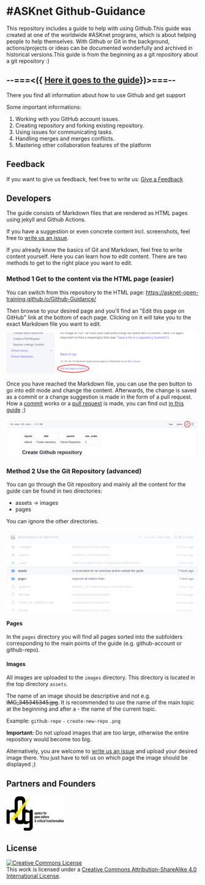 # #ASKnet Github-Guidance

This repository includes a guide to help with using Github.This guide was created at one of the worldwide #ASKnet programs, which is about helping people to help themselves.  With Github or Git in the background, actions/projects or ideas can be documented wonderfully and archived in historical versions.This guide is from the beginning as a git repository about a git repository :)

## --===<({   [Here it goes to the guide](https://github.com/ASKnet-Open-Training/Github-Guidance)})>===--

There you find all information about how to use Github and get support

Some important informations:
1. Working with you GitHub account issues.
2. Creating repository and forking existing repository.
3. Using issues for communicating tasks.
4. Handling merges and merges conflicts.
5. Mastering other collaboration features of the platform

## Feedback

If you want to give us feedback, feel free to write us: [Give a Feedback](https://github.com/ASKnet-Open-Training/Github-Guidance/issues/new)

## Developers

The guide consists of Markdown files that are rendered as HTML pages using jekyll and Github Actions.

If you have a suggestion or even concrete content incl. screenshots, feel free to [write us an issue](https://github.com/ASKnet-Open-Training/Github-Guidance/issues/new).

If you already know the basics of Git and Markdown, feel free to write content yourself. Here you can learn how to edit content. There are two methods to get to the right place you want to edit.

### Method 1 Get to the content via the HTML page (easier)

You can switch from this repository to the HTML page: https://asknet-open-training.github.io/Github-Guidance/

Then browse to your desired page and you'll find an "Edit this page on GitHub" link at the bottom of each page. Clicking on it will take you to the exact Markdown file you want to edit.

![Edit this page](assets/images/readme-edit-this-page.png)

Once you have reached the Markdown file, you can use the pen button to go into edit mode and change the content. Afterwards, the change is saved as a commit or a change suggestion is made in the form of a pull request. How a [commit](https://asknet-open-training.github.io/Github-Guidance/pages/github-repo/file-save/) works or a [pull request](https://asknet-open-training.github.io/Github-Guidance/pages/github-repo/pull-request-create/) is made, you can find out [in this guide](https://asknet-open-training.github.io/Github-Guidance/) ;)

![Edit file.png](assets/images/readme-edit-file.png)

### Method 2 Use the Git Repository (advanced)

You can go through the Git repository and mainly all the content for the guide can be found in two directories:

- assets -> images
- pages

You can ignore the other directories.

![Folders for the guide](assets/images/readme-folders-for-the-guide.png)

#### Pages

In the `pages` directory you will find all pages sorted into the subfolders corresponding to the main points of the guide (e.g. github-account or github-repo).

#### Images

All images are uploaded to the `images` directory. This directory is located in the top directory `assets`. 

The name of an image should be descriptive and not e.g. ~~IMG_345345345.jpg~~. It is recommended to use the name of the main topic at the beginning and after a - the name of the current topic.

Example: `github-repo` `-` `create-new-repo` `.png`

**Important:** Do not upload images that are too large, otherwise the entire repository would become too big.

Alternatively, you are welcome to [write us an issue](https://github.com/ASKnet-Open-Training/Github-Guidance/issues/new) and upload your desired image there. You just have to tell us on which page the image should be displayed ;) 

## Partners and Founders

![r0g Logo](assets/images/readme-r0g-logo.png)

## License

<a rel="license" href="http://creativecommons.org/licenses/by-sa/4.0/"><img alt="Creative Commons License" style="border-width:0" src="https://i.creativecommons.org/l/by-sa/4.0/88x31.png" /></a><br />This work is licensed under a <a rel="license" href="http://creativecommons.org/licenses/by-sa/4.0/">Creative Commons Attribution-ShareAlike 4.0 International License</a>.
